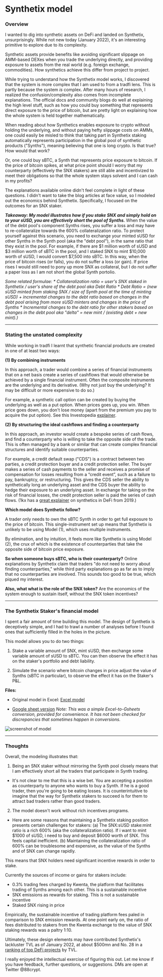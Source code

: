 # Synthetix model

### Overview

I wanted to dig into synthetic assets on DeFi and landed on Synthetix, unsurprisingly. While not new today (January 2022), it's an interesting primitive to explore due to its complexity. 

Synthetic assets provide benefits like avoiding significant slippage on AMM-based DEXes when you trade the underlying directly, and providing exposure to assets from the real world (e.g. foreign exchange, commodities). How synthetics achieve this differ from project to project.

While trying to understand how the Synthetix model works, I discovered that the system is more complex that I am used to from a tradfi lens. This is partly because the system _is_ complex. After many hours of research, I realized the confusion/complexity also comes from incomplete explanations. The official docs and community blogs do well at explaining the high level stuff, such as how you could buy something that represents direct exposure to the price of bitcoin, but are pretty light on explaining how the whole system is held together mathematically.

When reading about how Synthetics enables exposure to crypto without holding the underlying, and without paying hefty slippage costs on AMMs, one could easily be misled to think that taking part in Synthetix staking automatically represents participation in the global pool of synthetic products ("Synths"), meaning believing that one is long crypto. Is that true? How would that work?

Or, one could buy sBTC, a Synth that represents price exposure to bitcoin. If the price of bitcoin spikes, at what price point should I worry that my counterparty (effectively the SNX stakers) are still able and incentivized to meet their obligations so that the whole system stays solvent and I can cash in my profits?

The explanations available online didn't feel complete in light of these questions. I didn't want to take the blog articles at face value, so I modeled out the economics behind Synthetix. Specifically, I focused on the outcomes for an SNX staker.

***Takeaway: My model illustrates how if you stake SNX and simply hold on to your sUSD, you are effectively short the pool of Synths.*** When the value of the debt pool's component Synths rises, you suffer a loss and may have to re-collateralize towards the 600% collateralization ratio. To protect yourself against this scenario, you need to exchange your minted sUSD for other Synths in the Synth pool (aka the "debt pool"), in the same ratio that they exist in the pool. For example, if there are $1 million worth of sUSD and $3 million worth of sBTC in the pool, and I staked SNX to mint $10,000 worth of sUSD, I would convert $7,500 into sBTC. In this way, when the price of bitcoin rises (or falls), you do not suffer a loss (or gain). If price rises I would still need to pony up more SNX as collateral, but I do not suffer a paper loss as I am not short the global Synth portolio.

_Some related formulae:_
_* Collateralization ratio = user's SNX staked in Synthetix / user's share of the debt pool aka Debt Ratio_
_* Debt Ratio = (new sUSD minted from staking SNX / size of Synth pool at the time of minting sUSD) + incremental changes to the debt ratio based on changes in the debt pool arising from more sUSD minters and changes in the price of Synths_
_* Incremental changes to the debt ratio for other stakers based on changes in the debt pool aka "delta" = new mint / (existing debt + new mint).)_

____

### Stating the unstated complexity

While working in tradfi I learnt that synthetic financial products are created in one of at least two ways:

**(1) By combining instruments**

In this approach, a trader would combine a series of financial instruments that on a net basis create a series of cashflows that would otherwise be achieved by a single financial instrument. Often the composite instruments are the underlying and its derivative. (Why not just buy the underlying? It may be difficult or more expensive to do so.)

For example, a synthetic call option can be created by buying the underlying as well as a put option. When prices goes up, you win. When price goes down, you don't lose money (apart from the premium you pay to acquire the put option). See this Investopedia [explainer](https://www.investopedia.com/articles/optioninvestor/08/synthetic-options.asp).

**(2) By structuring the ideal cashflows and finding a counterparty**

In this approach, an investor would create a bespoke series of cash flows, and find a counterparty who is willing to take the opposite side of the trade. This is often managed by a bank or similar that can create  complex financial structures and identify suitable counterparties.

For example, a credit default swap ("CDS") is a contract between two parties, a credit protection buyer and a credit protection seller. The buyer makes a series of cash payments to the seller and receives a promise of compensation for losses resulting from a “credit event”, such as a failure to pay, bankruptcy, or restructuring. This gives the CDS seller the ability to synthetically long an underlying asset and the CDS buyer the ability to hedge their exposure to an underlying asset. In exchange for taking on the risk of financial losses, the credit protection seller is paid the series of cash flows. (1kx has a [great explainer](https://medium.com/bollinger-investment-group/synthetic-assets-in-defi-use-cases-opportunities-19b11f57a776) on synthetics in DeFi from 2019.)

**Which model does Synthetix follow?**

A trader only needs to own the sBTC Synth in order to get full exposure to the price of bitcoin. This single-instrument set up means that Synthetix is unlikely to be using Model (1), which uses multiple instruments.

By elimination, and by intuition, it feels more like Synthetix is using Model (2), the crux of which is the existence of counterparties that take the opposite side of bitcoin price exposure.

**So when someone buys sBTC, who is their counterparty?** Online explanations by Synthetix claim that traders "do not need to worry about finding counterparties," while third party explanations go as far as to imply that no counterparties are involved. This sounds too good to be true, which piqued my interest.

**Also, what what is the role of the SNX token?**
Are the economics of the system enough to sustain itself, without the SNX token incentives? 

____

### The Synthetix Staker's financial model

I spent a fair amount of time building this model. The design of Synthetix is deceptively simple, and I had to trawl a number of analyses before I found ones that sufficiently filled in the holes in the picture.

This model allows you to do two things:

1) Stake a variable amount of SNX, mint sUSD, then exchange some variable amount of sUSD to sBTC. You can then observe the effect it has on the staker's portfolio and debt liability.

2) Simulate the scenario where bitcoin changes in price adjust the value of Synths (sBTC in particular), to observe the effect it has on the Staker's P&L.

**Files:**

* Original model in Excel: [Excel model](2022-01-28_-_Synthetix_model.xlsx)

* [Google sheet version](https://docs.google.com/spreadsheets/d/1dSg_0sV7kBgdR911jB5-W6vDlghKe1MPSNO6Avm26ZI/)
_Note: This was a simple Excel-to-Gsheets conversion, provided for convenience. It has not been checked for discrepancies that sometimes happen in conversions._

![screenshot of model](/../main/Ignore/2022-01_synthetix.png)

____

### Thoughts

Overall, the modeling illustrates that:

1) Being an SNX staker without mirroring the Synth pool closely means that I am effectively short all the traders that participate in Synth trading.

- It's not clear to me that this is a wise bet. You are accepting a position as counterparty to anyone who wants to buy a Synth. If he is a good trader, then you're going to be eating losses. It is counterintuitive to imagine that the way for Synthetix stakers to succeed is for them to attract bad traders rather than good traders.

2) The model doesn't work without rich incentives programs.

- Here are some reasons that maintaining a Synthetix staking position presents certain challenges for stakers:
(a) The SNX:sUSD stake:mint ratio is a rich 600% (aka the collateralization ratio). If i want to mint $1000 of sUSD, i need to buy and deposit $6000 worth of SNX. This feels capital inefficient.
(b) Maintaining the collateralization ratio of 600% can be troublesome and expensive, as the value of the Synths and of SNX can change rapidly. 

This means that SNX holders need significant incentive rewards in order to stake.

Currently the sources of income or gains for stakers include:
* 0.3% trading fees charged by Kwenta, the platform that facilitates trading of Synths among each other. This is a sustainable incentive
* SNX emissions as rewards for staking. This is not a sustainable incentive
* Staked SNX rising in price

Empirically, the sustainable incentive of trading platform fees paled in comparison to SNX emission rewards. At one point early on, the ratio of fees distributed to stakers from the Kwenta exchange to the value of SNX staking rewards was a paltry 1:10.


Ultimately, these design elements may have contributed Synthetix's lackluster TVL as of January 2022, at about $500mn and No. 28 in a [ranking of top DeFi projects](https://www.defipulse.com/) by TVL.

I really enjoyed the intellectual exercise of figuring this out. Let me know if you have feedback, further questions, or suggestions. DMs are open at Twitter @88crypt.
